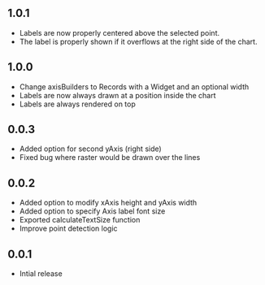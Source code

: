 ## 1.0.1
- Labels are now properly centered above the selected point. 
- The label is properly shown if it overflows at the right side of the chart.

## 1.0.0
- Change axisBuilders to Records with a Widget and an optional width
- Labels are now always drawn at a position inside the chart
- Labels are always rendered on top

## 0.0.3
- Added option for second yAxis (right side)
- Fixed bug where raster would be drawn over the lines

## 0.0.2

- Added option to modify xAxis height and yAxis width
- Added option to specify Axis label font size
- Exported calculateTextSize function
- Improve point detection logic

## 0.0.1

- Intial release

